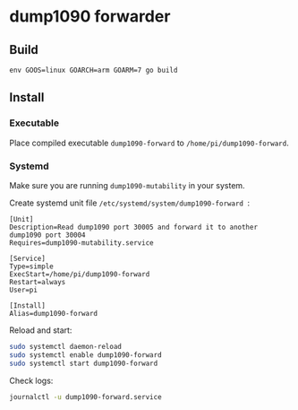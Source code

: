# dump1090 forwarder

## Build

```fish
env GOOS=linux GOARCH=arm GOARM=7 go build
```

## Install

### Executable

Place compiled executable `dump1090-forward` to `/home/pi/dump1090-forward`.

### Systemd

Make sure you are running `dump1090-mutability` in your system.

Create systemd unit file `/etc/systemd/system/dump1090-forward
`:

```systemd
[Unit]
Description=Read dump1090 port 30005 and forward it to another dump1090 port 30004
Requires=dump1090-mutability.service

[Service]
Type=simple
ExecStart=/home/pi/dump1090-forward
Restart=always
User=pi

[Install]
Alias=dump1090-forward
```

Reload and start:

```sh
sudo systemctl daemon-reload
sudo systemctl enable dump1090-forward
sudo systemctl start dump1090-forward
```

Check logs:

```sh
journalctl -u dump1090-forward.service
```
